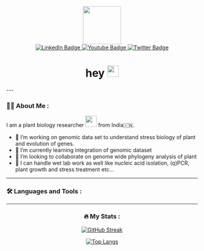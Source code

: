 <div id="header" align="center">
  <img src="https://media.giphy.com/media/l1fWtMmQbuGvm/giphy.gif" width="100"/>
</div>

<div id="badges" align="center">
  <a href="https://www.linkedin.com/in/sanjay-singh-phd-34904143/">
    <img src="https://img.shields.io/badge/LinkedIn-blue?style=for-the-badge&logo=linkedin&logoColor=white" alt="LinkedIn Badge"/>
  </a>
  <a href="your-youtube-URL">
    <img src="https://img.shields.io/badge/YouTube-red?style=for-the-badge&logo=youtube&logoColor=white" alt="Youtube Badge"/>
  </a>
  <a href="your-twitter-URL">
    <img src="https://img.shields.io/badge/Twitter-blue?style=for-the-badge&logo=twitter&logoColor=white" alt="Twitter Badge"/>
  </a>
</div>
<div id="badges" align="center">
<img src="https://komarev.com/ghpvc/?username=your-github-sanjay7sngh&style=flat-square&color=blue" alt=""/
     </div>
  
<h1>
  hey
  <img src="https://media.giphy.com/media/hvRJCLFzcasrR4ia7z/giphy.gif" width="30px"/>
</h1>
<div align="left">
---

### :man_scientist: About Me :
I am a plant biology researcher <img src="https://media.giphy.com/media/stYnZNptINFsY/giphy.gif" width="30"> from India:india:.  

- 🔭 I’m  working on genomic data set to understand stress biology of plant and evolution of genes.
- 🌱 I’m currently learning integration of genomic dataset
- 👯 I’m looking to collaborate on genome wide phylogeny analysis of plant
- :dna: I can handle wet lab work as well like nucleic acid isolation, (q)PCR, plant growth and stress treatment etc...

---

### :hammer_and_wrench: Languages and Tools :

 </div>

  ---

### :fire: My Stats :
[![GitHub Streak](http://github-readme-streak-stats.herokuapp.com?user=sanjay7sngh&theme=dark&background=000000)](https://git.io/streak-stats)

[![Top Langs](https://github-readme-stats.vercel.app/api/top-langs/?username=your-github-username&layout=compact&theme=vision-friendly-dark)](https://github.com/anuraghazra/github-readme-stats)
